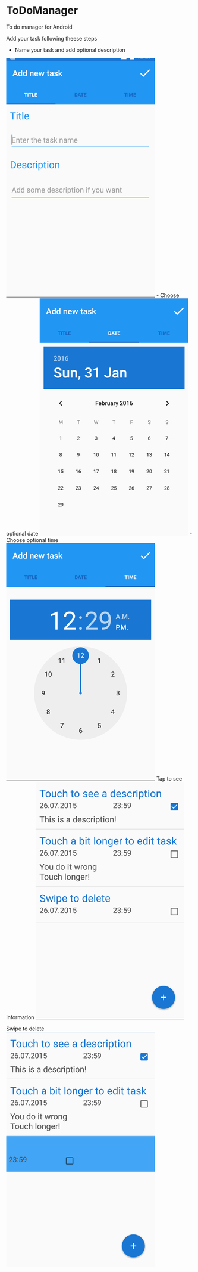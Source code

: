 # ToDoManager
To do manager for Android
 
 Add your task following theese steps
 
 - Name your task and add optional description 
 <img src="https://github.com/voytovichs/ToDoManager/blob/master/screenshots/create-1.PNG" width="400">
 - Choose optional date
 <img src="https://github.com/voytovichs/ToDoManager/blob/master/screenshots/create-2.PNG" width="400">
 - Choose optional time
 <img src="https://github.com/voytovichs/ToDoManager/blob/master/screenshots/create-3.PNG" width="400">
Tap to see information 
 <img src="https://github.com/voytovichs/ToDoManager/blob/master/screenshots/main-screen-1.PNG" width="400">
 
Swipe to delete
 <img src="https://github.com/voytovichs/ToDoManager/blob/master/screenshots/main-screen-2.PNG" width="400">
